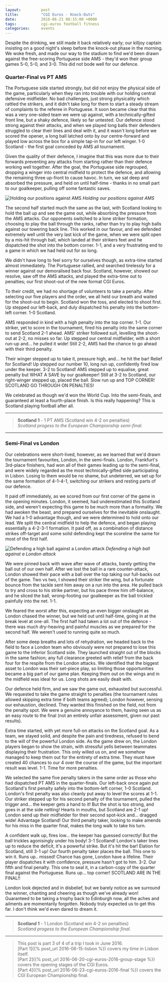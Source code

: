 ```yaml
---
layout:         post
title:          "CGI Euros - Knock-Outs"
date:           2016-06-21 08:15:00 +0000
tags:           cgi-euros football fitness
categories:     events
---
```


Despite the drinking, we still made it back relatively early; our killjoy captain insisting on a good night's sleep before the knock-out phase in the morning. We woke fresh, and made our way to the stadium to find we'd been drawn against the free-scoring Portuguese side AMS - they'd won their group games 5-0, 5-0, and 3-0. This did not bode well for our defence.

<!-- Read More -->

### Quarter-Final vs PT AMS

The Portuguese side started strongly, but did not enjoy the physical side of the game, particularly when they ran into trouble with our holding central defensive midfielder. No bad challenges, just strong physicality which rattled the strikers, and it didn't take long for them to start a steady stream of complaints to the referee in Portuguese. It soon became clear that this was a very one-sided team we were up against, with a technically-gifted front line, but a shaky defence, likely so far untested. Our defence stood strong against their attacks, and when we played long balls their defenders struggled to clear their lines and deal with it, and it wasn't long before we scored the opener, a long ball latched onto by our centre-forward and played low across the box for a simple tap-in for our left winger. 1-0 Scotland - the first goal conceded by AMS all tournament.

Given the quality of their defence, I imagine that this was more due to their forwards preventing any attacks from starting rather than their defence working well together. After the goal, the Portuguese side regrouped, dropping a winger into central midfield to protect the defence, and allowing the remaining three up-front to cause havoc. In turn, we sat deep and absorbed the pressure, and held on until half-time - thanks in no small part to our goalkeeper, pulling off some fantastic saves.

![Holding our positions against AMS]({{site.baseurl}}/assets/img/cgi-euros-2016-action-vs-pt-ams.jpg)
*Holding our positions against AMS*

The second half started much the same as the last, with Scotland looking to hold the ball up and see the game out, while absorbing the pressure from the AMS attacks. Our opponents switched to a lone striker formation, choosing to play the ball through the ranks, rather than try to play high balls against our towering back line. This worked in our favour, and we defended extremely well until the very last kick of the game, when we were split open by a mis-hit through ball, which landed at their strikers feet and he dispatched the shot into the bottom corner. 1-1, and a very frustrating end to a game in which we had held out for so long.

We didn't have long to feel sorry for ourselves though, as extra-time started almost immediately. The Portuguese rallied, and searched tirelessly for a winner against our demoralised back four. Scotland, however, showed our resolve, saw off the AMS attacks, and played the extra-time out to penalties; our first shoot-out of the new format CGI Euros.

To their credit, we had no shortage of volunteers to take a penalty. After selecting our five players and the order, we all held our breath and waited for the shoot-out to begin. Scotland won the toss, and elected to shoot first. Up stepped our left-back, and duly dispatched his penalty into the bottom-left corner. 1-0 Scotland.

AMS responded in kind with a high penalty into the top corner. 1-1. Our striker, yet to score in the tournament, fired his penalty into the same corner to send Scotland 2-1 ahead. AMS' striker followed suit, levelling the shoot-out at 2-2, no misses so far. Up stepped our central midfielder, with a short run-up and... he pulled it wide! Still 2-2, AMS had the chance to go ahead with their third penalty.

Their winger stepped up to take it, pressure high, and... he hit the bar! Relief for Scotland! Up stepped our number 10, long run up, confidently fired low under the keeper. 3-2 to Scotland! AMS stepped up to equalise, great penalty but WHAT A SAVE by our goalkeeper! Still at 3-2 to Scotland, our right-winger stepped up, placed the ball. Slow run up and TOP CORNER! SCOTLAND GO THROUGH ON PENALTIES!

We celebrated as though we'd won the World Cup. Into the semi-finals, and guaranteed at least a fourth-place finish. Is this really happening? This is Scotland playing football after all.

---

> **Scotland 1** - 1 PT AMS (Scotland win 4-2 on penalties)  
> *Scotland progess to the European Championship semi-final.*

---

### Semi-Final vs London

Our celebrations were short-lived, however, as we learned that we'd drawn the tournament favourites, London, in the semi-finals. London, Frankfurt's 3rd-place finishers, had won all of their games leading up to the semi-final, and were widely regarded as the most technically-gifted side participating in Lisbon. Losing to them would be no shame, but undeterred, we set up for the same formation of 4-1-4-1, switching our strikers and resting parts of our defence.

It paid off immediately, as we scored from our first corner of the game in the opening minutes. London, it seemed, had underestimated this Scotland side, and weren't expecting this game to be much more than a formality. We had awoken the beast, and prepared ourselves for the inevitable onslaught. We had a 1-0 advantage though, and we were determined to hold onto our lead. We split the central midfield to help the defence, and began playing essentially a 4-2-3-1 formation. It paid off, as a combination of distance strikes off-target and some solid defending kept the scoreline the same for most of the first half.

![Defending a high ball against a London attack]({{site.baseurl}}/assets/img/cgi-euros-2016-high-ball-vs-london.jpg)
*Defending a high ball against a London attack*

We were pinned back with wave after wave of attacks, barely getting the ball out of our own half. After we lost the ball in a rare counter-attack, London showed their pace with a ball over the top taking our full-backs out of the game. Two vs two, I showed their striker the wing, but a fortunate bounce from the tackle sent him away on a run into the area. He pulled back to try and cross to his strike partner, but his pace threw him off-balance, and he sliced the ball, wrong-footing our goalkeeper as the ball trickled painfully into the net. 1-1.

We feared the worst after this, expecting an even bigger onslaught as London chased the winner, but we held out until half-time, going in at the break level at one-all. The first half had taken a lot out of the defence - there was much dry-heaving and painful muscles as we prepared for the second half. We weren't used to running quite so much.

After some deep breaths and lots of rehydration, we headed back to the field to face a London team who obviously were not prepared to lose this game to the inferior Scotland side. They launched straight out of the blocks in the same fashion; any full clearance greeted with relief from the back four for the respite from the London attacks. We identified that the biggest asset to London was their set-piece play, so limiting those opportunities became a big part of our game plan. Keeping them out on the wings and in the midfield was ideal for us. Long shots are easily dealt with.

Our defence held firm, and we saw the game out, exhausted but successful. We requested to take the game straight to penalties (the tournament rules allowed skipping extra time if both teams agreed); London however, sensing our exhaustion, declined. They wanted this finished on the field, not from the penalty spot. We were a genuine annoyance to them, having seen us as an easy route to the final (not an entirely unfair assessment, given our past results).

Extra time started, with yet more full-on attacks on the Scotland goal. As a team, we stayed solid, and despite the pain and tiredness, refused to bend to the will of the powerful London side. As the game drew on, the London players began to show the strain, with stressful yells between teammates displaying their frustration. This only willed us on, and we somehow managed to keep them out for the entirety of extra time. They must have created 40 chances to our 4 over the course of the game, but the important result was level. 1-1. Time for more penalties.

We selected the same five penalty takers in the same order as those who had dispatched PT AMS in the quarter-finals. Our left-back once again put Scotland's first penalty safely into the bottom-left corner, 1-0 Scotland. London's first penalty was also cleanly put away to level the scores at 1-1. Our striker stepped up for his second penalty of the tournament, pulled the trigger and... the keeper gets a hand to it! But the shot is too strong, and goes in at the side netting! Hearts in mouths, but Scotland are 2-1 up! London send up their midfielder for their second spot-kick and... dragged wide! Advantage Scotland! Our third penalty taker, looking to make amends for his miss in the quarter final, makes the long walk to take his turn.

A confident walk up, fires low... the keeper has guessed correctly! But the ball trickles agonisingly under his body! 3-1 Scotland! London's taker lines up to reduce the deficit, it's a powerful strike. But it's hit the bar! Elation for Scotland, still 3-1 up! Our fourth penalty taker places the ball. This one to win it. Runs up.. missed! Chance has gone, London have a lifeline. Their player dispatches it with confidence, pressure hasn't got to him. 3-2. Our fifth and final penalty. This one to seal it, in a carbon-copy of the quarter final against the Portuguese. Runs up... top corner! SCOTLAND ARE IN THE FINAL!! 

London look dejected and in disbelief, but we barely notice as we surround the winner, chanting and cheering as though we've already won! Guaranteed to be taking a trophy back to Edinburgh now, all the aches and ailments are momentarily forgotten. Nobody truly expected us to get this far. I don't think we'd even dared to dream it.

---

> **Scotland 1** - 1 London (Scotland win 4-2 on penalties)  
> *Scotland progess to the European Championship final.*

---

> This post is part 3 of 4 of a trip I took in June 2016.  
> [Part 1]({% post_url 2016-06-15-lisbon %}) covers my time in Lisbon itself.  
> [Part 2]({% post_url 2016-06-20-cgi-euros-2016-group-stage %}) covers the opening stages of the CGI Euros.  
> [Part 4]({% post_url 2016-06-23-cgi-euros-2016-final %}) covers the CGI European Championship final.